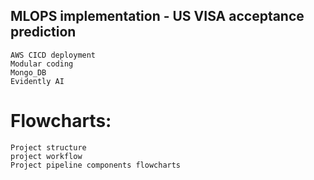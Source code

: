 ## MLOPS implementation - US VISA acceptance prediction
    AWS CICD deployment
    Modular coding
    Mongo_DB
    Evidently AI
# Flowcharts:
    Project structure
    project workflow
    Project pipeline components flowcharts
